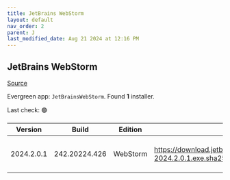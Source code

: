```yaml
---
title: JetBrains WebStorm
layout: default
nav_order: 2
parent: J
last_modified_date: Aug 21 2024 at 12:16 PM
---
```


## JetBrains WebStorm

[Source](https://www.jetbrains.com/webstorm)

Evergreen app: `JetBrainsWebStorm`. Found **1** installer.

Last check: 🟢

| Version    | Build         | Edition  | Sha256                                                                 | Date      | Size      | Type | URI                                                                                                                                |
| ---------- | ------------- | -------- | ---------------------------------------------------------------------- | --------- | --------- | ---- | ---------------------------------------------------------------------------------------------------------------------------------- |
| 2024.2.0.1 | 242.20224.426 | WebStorm | https://download.jetbrains.com/webstorm/WebStorm-2024.2.0.1.exe.sha256 | 20/8/2024 | 777260168 | exe  | [https://download.jetbrains.com/webstorm/WebStorm-2024.2.0.1.exe](https://download.jetbrains.com/webstorm/WebStorm-2024.2.0.1.exe) |
